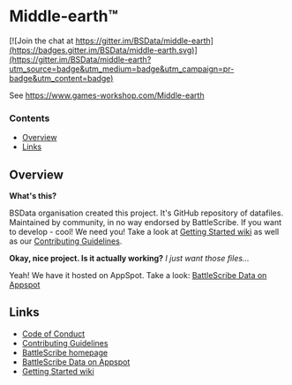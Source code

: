 # Middle-earth™

[![Join the chat at https://gitter.im/BSData/middle-earth](https://badges.gitter.im/BSData/middle-earth.svg)](https://gitter.im/BSData/middle-earth?utm_source=badge&utm_medium=badge&utm_campaign=pr-badge&utm_content=badge)

See https://www.games-workshop.com/Middle-earth

### Contents

* [Overview][]
* [Links][]

## Overview
[Overview]: #overview

__What's this?__

BSData organisation created this project. It's GitHub repository of datafiles.
Maintained by community, in no way endorsed by BattleScribe. If you want
to develop - cool! We need you! Take a look at [Getting Started wiki][] as well as our [Contributing Guidelines][].

__Okay, nice project. Is it actually working?__ _I just want those files..._

Yeah! We have it hosted on AppSpot. Take a look: [BattleScribe Data on Appspot][]


## Links
[Links]: #links

* [Code of Conduct][]
* [Contributing Guidelines][]
* [BattleScribe homepage][]
* [BattleScribe Data on Appspot][]
* [Getting Started wiki][]

[Code of Conduct]: /BSData/middle-earth/blob/master/CODE_OF_CONDUCT.md
[BattleScribe homepage]: http://www.battlescribe.net/
[BattleScribe Data on Appspot]: http://battlescribedata.appspot.com/#/repos
[Getting Started wiki]: https://github.com/BSData/catalogue-development/wiki/Getting-Started#contributing
[Contributing Guidelines]: /BSData/middle-earth/blob/master/CONTRIBUTING.md
